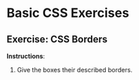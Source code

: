 # Basic CSS Exercises

## Exercise: CSS Borders

**Instructions**:

1. Give the boxes their described borders.
